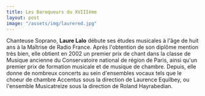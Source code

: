 ```yaml
---
title: Les Baroqueurs du XVIIIème
layout: post
image: "/assets/img/laurered.jpg"
---
```


Chanteuse Soprano, __Laure Lalo__ débute ses études musicales à l'âge de huit ans à la Maîtrise de Radio France. Après l'obtention de son diplôme mention très bien, elle obtient en 2002 un premier prix de chant dans la classe de Musique ancienne du Conservatoire national de région de Paris, ainsi qu'un premier prix de formation musicale et de musique de chambre. Depuis, elle donne de nombreux concerts au sein d'ensembles vocaux tels que le choeur de chambre Accentus sous la direction de Laurence Equilbey, ou l'ensemble Musicatreize sous la direction de Roland Hayrabedian.
